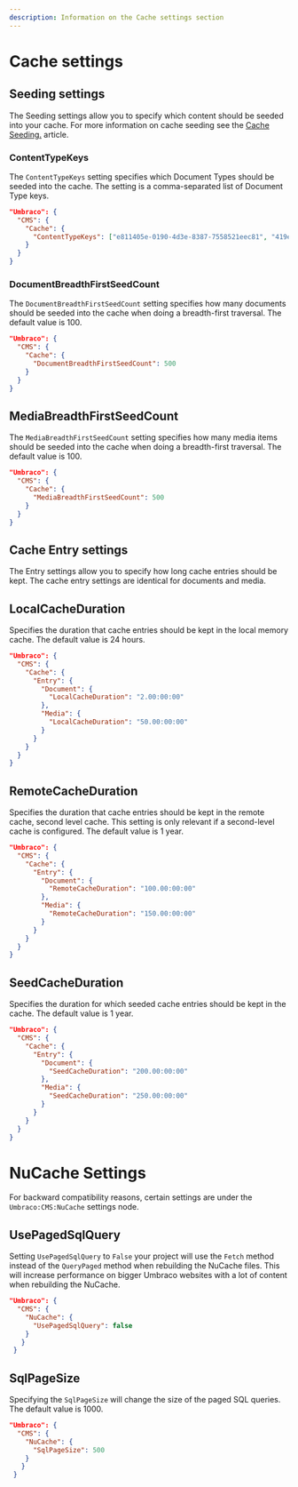 ```yaml
---
description: Information on the Cache settings section
---
```


# Cache settings

## Seeding settings

The Seeding settings allow you to specify which content should be seeded into your cache. For more information on cache seeding see the [Cache Seeding.](../cache/cache-seeding.md) article.

### ContentTypeKeys

The `ContentTypeKeys` setting specifies which Document Types should be seeded into the cache. The setting is a comma-separated list of Document Type keys.

```json
"Umbraco": {
  "CMS": {
    "Cache": {
      "ContentTypeKeys": ["e811405e-0190-4d3e-8387-7558521eec81", "419e89fb-8cff-4549-a074-9f8a30687828", "e0d71146-8205-4cf4-8236-f982b392259f"],
    }
  }
}
```

### DocumentBreadthFirstSeedCount

The `DocumentBreadthFirstSeedCount` setting specifies how many documents should be seeded into the cache when doing a breadth-first traversal. The default value is 100.

```json
"Umbraco": {
  "CMS": {
    "Cache": {
      "DocumentBreadthFirstSeedCount": 500
    }
  }
}
```

## MediaBreadthFirstSeedCount

The `MediaBreadthFirstSeedCount` setting specifies how many media items should be seeded into the cache when doing a breadth-first traversal. The default value is 100.

```json
"Umbraco": {
  "CMS": {
    "Cache": {
      "MediaBreadthFirstSeedCount": 500
    }
  }
}
```

## Cache Entry settings

The Entry settings allow you to specify how long cache entries should be kept. The cache entry settings are identical for documents and media.

## LocalCacheDuration

Specifies the duration that cache entries should be kept in the local memory cache. The default value is 24 hours.

```json
"Umbraco": {
  "CMS": {
    "Cache": {
      "Entry": {
        "Document": {
          "LocalCacheDuration": "2.00:00:00"
        },
        "Media": {
          "LocalCacheDuration": "50.00:00:00"
        }
      }
    }
  }
}
```

## RemoteCacheDuration

Specifies the duration that cache entries should be kept in the remote cache, second level cache. This setting is only relevant if a second-level cache is configured. The default value is 1 year.

```json
"Umbraco": {
  "CMS": {
    "Cache": {
      "Entry": {
        "Document": {
          "RemoteCacheDuration": "100.00:00:00"
        },
        "Media": {
          "RemoteCacheDuration": "150.00:00:00"
        }
      }
    }
  }
}
```

## SeedCacheDuration

Specifies the duration for which seeded cache entries should be kept in the cache. The default value is 1 year.

```json
"Umbraco": {
  "CMS": {
    "Cache": {
      "Entry": {
        "Document": {
          "SeedCacheDuration": "200.00:00:00"
        },
        "Media": {
          "SeedCacheDuration": "250.00:00:00"
        }
      }
    }
  }
}
```

# NuCache Settings

For backward compatibility reasons, certain settings are under the `Umbraco:CMS:NuCache` settings node.

## UsePagedSqlQuery

Setting `UsePagedSqlQuery` to `False` your project will use the `Fetch` method instead of the `QueryPaged` method when rebuilding the NuCache files. This will increase performance on bigger Umbraco websites with a lot of content when rebuilding the NuCache.

```json
"Umbraco": {
  "CMS": {
    "NuCache": {
      "UsePagedSqlQuery": false
    }
   }
 }

```
## SqlPageSize

Specifying the `SqlPageSize` will change the size of the paged SQL queries. The default value is 1000.

```json
"Umbraco": {
  "CMS": {
    "NuCache": {
      "SqlPageSize": 500
    }
   }
 }
```

